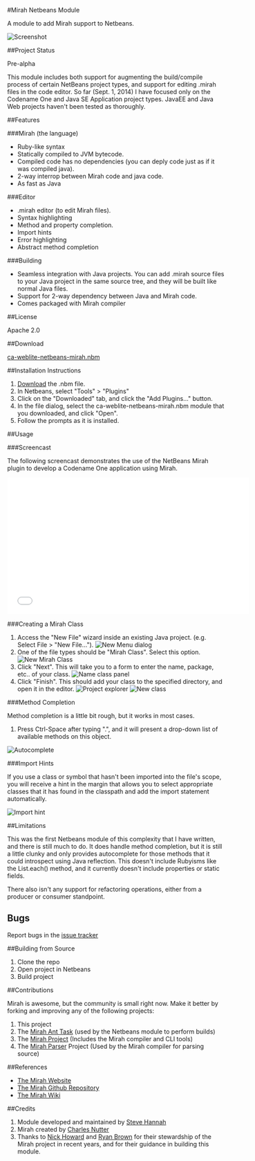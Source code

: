 #Mirah Netbeans Module

A module to add Mirah support to Netbeans.

![Screenshot](screenshots/overview.png)

##Project Status

Pre-alpha

This module includes both support for augmenting the build/compile process of certain NetBeans project types, and support for editing .mirah files in the code editor.  So far (Sept. 1, 2014) I have focused only on the Codename One and Java SE Application project types.  JavaEE and Java Web projects haven't been tested as thoroughly.

##Features

###Mirah (the language)

* Ruby-like syntax
* Statically compiled to JVM bytecode.
* Compiled code has no dependencies (you can deply code just as if it was compiled java).
* 2-way interrop between Mirah code and java code.
* As fast as Java

###Editor

* .mirah editor (to edit Mirah files).
* Syntax highlighting
* Method and property completion.
* Import hints
* Error highlighting
* Abstract method completion

###Building

* Seamless integration with Java projects.  You can add .mirah source files to your Java project in the same source tree, and they will be built like normal Java files.
* Support for 2-way dependency between Java and Mirah code.
* Comes packaged with Mirah compiler

##License

Apache 2.0

##Download

[ca-weblite-netbeans-mirah.nbm](https://s3.amazonaws.com/download.weblite.ca/mirah-nbm/ca-weblite-netbeans-mirah.nbm)

##Installation Instructions

1. [Download](https://s3.amazonaws.com/download.weblite.ca/mirah-nbm/ca-weblite-netbeans-mirah.nbm) the .nbm file.
2. In Netbeans, select "Tools" > "Plugins"
3. Click on the "Downloaded" tab, and click the "Add Plugins…" button.
4. In the file dialog, select the ca-weblite-netbeans-mirah.nbm module that you downloaded, and click "Open".
5. Follow the prompts as it is installed.

##Usage

###Screencast 

The following screencast demonstrates the use of the NetBeans Mirah plugin to develop a Codename One application using Mirah.

<iframe width="560" height="315" src="//www.youtube.com/embed/uGgppdsMCjA" frameborder="0" allowfullscreen></iframe>


###Creating a Mirah Class

1. Access the "New File" wizard inside an existing Java project.  (e.g. Select File > "New File…").
![New Menu dialog](screenshots/new-file-menu.png)
2. One of the file types should be "Mirah Class".  Select this option.
![New Mirah Class](screenshots/new-mirah-class-dialog.png)
3. Click "Next".  This will take you to a form to enter the name, package, etc.. of your class.
![Name class panel](screenshots/new-mirah-class-name.png)
4. Click "Finish".  This should add your class to the specified directory, and open it in the editor.
![Project explorer](screenshots/new-class-project-explorer.png)
![New class](screenshots/new-class-editor.png)

###Method Completion

Method completion is a little bit rough, but it works in most cases.

1. Press Ctrl-Space after typing ".", and it will present a drop-down list of available methods on this object.

![Autocomplete](screenshots/autocomplete.png)

###Import Hints

If you use a class or symbol that hasn't been imported into the file's scope, you will receive a hint in the margin that allows you to select appropriate classes that it has found in the classpath and add the import statement automatically.

![Import hint](screenshots/import-hint.png)

##Limitations

This was the first Netbeans module of this complexity that I have written, and there is still much to do.  It does handle method completion, but it is still a little clunky and only provides autocomplete for those methods that it could introspect using Java reflection.  This doesn't include Rubyisms like the List.each() method, and it currently doesn't include properties or static fields.

There also isn't any support for refactoring operations, either from a producer or consumer standpoint. 

## Bugs

Report bugs in the [issue tracker](https://github.com/shannah/mirah-nbm/issues)

##Building from Source

1. Clone the repo
2. Open project in Netbeans
3. Build project


##Contributions

Mirah is awesome, but the community is small right now.  Make it better by forking and improving any of the following projects:

1. This project
2. The [Mirah Ant Task](https://github.com/shannah/mirah-ant) (used by the Netbeans module to perform builds)
2. The [Mirah Project](https://github.com/mirah/mirah) (Includes the Mirah compiler and CLI tools)
3. The [Mirah Parser](https://github.com/mirah/mirah-parser) Project (Used by the Mirah compiler for parsing source)

##References

* [The Mirah Website](http://www.mirah.org/)
* [The Mirah Github Repository](https://github.com/mirah)
* [The Mirah Wiki](https://github.com/mirah/mirah/wiki)

##Credits

1. Module developed and maintained by [Steve Hannah](http://sjhannah.com)
2. Mirah created by [Charles Nutter](http://blog.headius.com/)
3. Thanks to [Nick Howard](https://github.com/baroquebobcat) and [Ryan Brown](https://github.com/ribrdb) for their stewardship of the Mirah project in recent years, and for their guidance in building this module.







